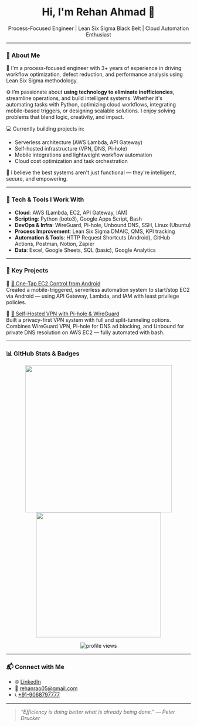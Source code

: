 <h1 align="center">Hi, I'm Rehan Ahmad 👋</h1>
<p align="center">
  Process-Focused Engineer | Lean Six Sigma Black Belt | Cloud Automation Enthusiast
</p>

---

### 🧠 About Me

🎯 I'm a process-focused engineer with 3+ years of experience in driving workflow optimization, defect reduction, and performance analysis using Lean Six Sigma methodology.  

⚙️ I’m passionate about **using technology to eliminate inefficiencies**, streamline operations, and build intelligent systems. Whether it's automating tasks with Python, optimizing cloud workflows, integrating mobile-based triggers, or designing scalable solutions. I enjoy solving problems that blend logic, creativity, and impact.

💻 Currently building projects in:
- Serverless architecture (AWS Lambda, API Gateway)
- Self-hosted infrastructure (VPN, DNS, Pi-hole)
- Mobile integrations and lightweight workflow automation
- Cloud cost optimization and task orchestration

🧪 I believe the best systems aren't just functional — they're intelligent, secure, and empowering.

---

### 🔧 Tech & Tools I Work With

- **Cloud**: AWS (Lambda, EC2, API Gateway, IAM)
- **Scripting**: Python (boto3), Google Apps Script, Bash
- **DevOps & Infra**: WireGuard, Pi-hole, Unbound DNS, SSH, Linux (Ubuntu)
- **Process Improvement**: Lean Six Sigma DMAIC, QMS, KPI tracking
- **Automation & Tools**: HTTP Request Shortcuts (Android), GitHub Actions, Postman, Notion, Zapier
- **Data**: Excel, Google Sheets, SQL (basic), Google Analytics

---

### 🚀 Key Projects

📌 [🔄 One-Tap EC2 Control from Android](https://github.com/rehanxahmad/ec2-mobile-automation)  
Created a mobile-triggered, serverless automation system to start/stop EC2 via Android — using API Gateway, Lambda, and IAM with least privilege policies.

📌 [🔐 Self-Hosted VPN with Pi-hole & WireGuard](https://github.com/rehanxahmad/self-hosted-vpn-with-pihole-unbound)  
Built a privacy-first VPN system with full and split-tunneling options. Combines WireGuard VPN, Pi-hole for DNS ad blocking, and Unbound for private DNS resolution on AWS EC2 — fully automated with bash.

---

### 📊 GitHub Stats & Badges

<p align="center">
  <img src="https://github-readme-stats.vercel.app/api?username=rehanxahmad&show_icons=true&theme=default" width="400" />
  <img src="https://github-readme-stats.vercel.app/api/top-langs/?username=rehanxahmad" width="340" />
</p>

<p align="center">
  <img src="https://komarev.com/ghpvc/?username=rehanxahmad&label=Profile+Views" alt="profile views" />
</p>

---

### 📬 Connect with Me

- 🌐 [LinkedIn](https://www.linkedin.com/in/rehanxahmad)
- 📧 rehanrao05@gmail.com
- 📞 [+91-9068797777](tel:+919068797777)

---

> _“Efficiency is doing better what is already being done.” — Peter Drucker_
